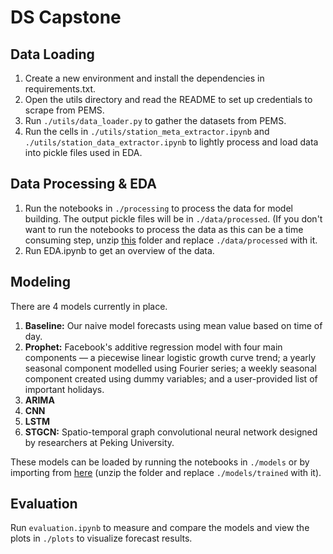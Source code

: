 # DS Capstone

## Data Loading
1. Create a new environment and install the dependencies in requirements.txt.
2. Open the utils directory and read the README to set up credentials to scrape from PEMS.
3. Run ```./utils/data_loader.py``` to gather the datasets from PEMS.
4. Run the cells in ```./utils/station_meta_extractor.ipynb``` and ```./utils/station_data_extractor.ipynb``` to lightly process and load data into pickle files used in EDA.

## Data Processing & EDA
1. Run the notebooks in ```./processing``` to process the data for model building. The output pickle files will be in ```./data/processed```. (If you don't want to run the notebooks to process the data as this can be a time consuming step, unzip [this](https://drive.google.com/file/d/1bmIvoG4kBYyH5cQILljLiI7vFuvY1dqA/view?usp=sharing) folder and replace ```./data/processed``` with it.
2. Run EDA.ipynb to get an overview of the data.

## Modeling
There are 4 models currently in place.

1. **Baseline:** Our naive model forecasts using mean value based on time of day.
2. **Prophet:** Facebook's additive regression model with four main components — a piecewise linear logistic growth curve trend; a yearly seasonal component modelled using Fourier series; a weekly seasonal component created using dummy variables; and a user-provided list of important holidays.
3. **ARIMA**
4. **CNN**
5. **LSTM**
6. **STGCN:** Spatio-temporal graph convolutional neural network designed by researchers at Peking University. 


These models can be loaded by running the notebooks in ```./models``` or by importing from [here](https://drive.google.com/file/d/1ye_WqatNnyJbFY1BqkogVy1GSNhUE3-V/view?usp=sharing) (unzip the folder and replace ```./models/trained``` with it). 

## Evaluation
Run ```evaluation.ipynb``` to measure and compare the models and view the plots in ```./plots``` to visualize forecast results.




